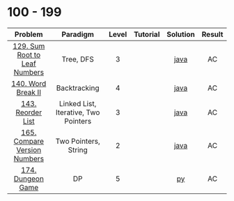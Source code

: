 # 100 - 199

|                                         Problem                                          |               Paradigm               | Level | Tutorial |                  Solution                   | Result |
| :--------------------------------------------------------------------------------------: | :----------------------------------: | :---: | :------: | :-----------------------------------------: | :----: |
| [129. Sum Root to Leaf Numbers](https://leetcode.com/problems/sum-root-to-leaf-numbers/) |              Tree, DFS               |   3   |          | [java](./129_Sum_Root_to_Leaf_Numbers.java) |   AC   |
|            [140. Word Break II](https://leetcode.com/problems/word-break-ii/)            |             Backtracking             |   4   |          |      [java](./140_Work_Break_II.java)       |   AC   |
|             [143. Reorder List](https://leetcode.com/problems/reorder-list/)             | Linked List, Iterative, Two Pointers |   3   |          |       [java](./143_Reorder_List.java)       |   AC   |
|  [165. Compare Version Numbers](https://leetcode.com/problems/compare-version-numbers/)  |         Two Pointers, String         |   2   |          | [java](./165_Compare_Version_Numbers.java)  |   AC   |
|             [174. Dungeon Game](https://leetcode.com/problems/dungeon-game/)             |                  DP                  |   5   |          |         [py](./174_Dungeon_Game.py)         |   AC   |
